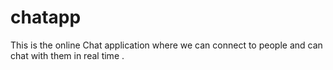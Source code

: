 # chatapp
This is the  online Chat application where we can connect to people and can chat with them in real time . 
